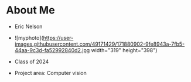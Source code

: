 # About Me
- Eric Nelson
-  ![myphoto](https://user-images.githubusercontent.com/49171429/171880902-9fe8943a-7fb5-44aa-9c3d-fa52992840d2.jpg width="319" height="398")

- Class of 2024
- Project area: Computer vision
